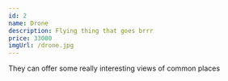 ```yaml
---
id: 2
name: Drone
description: Flying thing that goes brrr
price: 33000
imgUrl: /drone.jpg
---
```


They can offer some really interesting views of common places